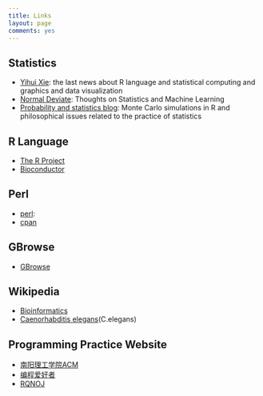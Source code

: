 ```yaml
---
title: Links
layout: page
comments: yes
---
```


## Statistics

- [Yihui Xie](http://yihui.name/): the last news about R language and statistical computing and graphics and data visualization  
- [Normal Deviate](http://normaldeviate.wordpress.com/): Thoughts on Statistics and Machine Learning
- [Probability and statistics blog](http://www.statisticsblog.com/): Monte Carlo simulations in R and philosophical issues related to the practice of statistics

## R Language

- [The R Project](http://www.r-project.org/)
- [Bioconductor](http://www.bioconductor.org/)

## Perl

- [perl](http://www.perl.org/): 
- [cpan](http://www.cpan.org/modules/INSTALL.html)

## GBrowse
- [GBrowse](http://gmod.org/wiki/GBrowse)

## Wikipedia
- [Bioinformatics](http://en.wikipedia.org/wiki/Bioinformatics) 
- [Caenorhabditis elegans](http://en.wikipedia.org/wiki/Caenorhabditis_elegans)(C.elegans) 

## Programming Practice Website
- [南阳理工学院ACM](http://acm.nyist.net/JudgeOnline/problemset.php)
- [编程爱好者](http://www.pfan.cn/acm/)
- [RQNOJ](http://www.rqnoj.cn/problem)

